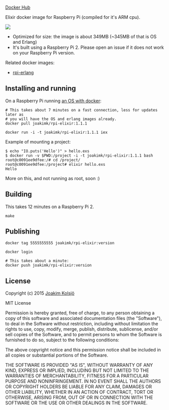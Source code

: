 [Docker Hub](https://hub.docker.com/r/joakimk/rpi-elixir/)

Elixir docker image for Raspberry Pi (compiled for it's ARM cpu).

![](https://s3-eu-west-1.amazonaws.com/uploads-eu.hipchat.com/10794/29896/UqWChcQoYl7vADa/Screen%20Shot%202015-11-04%20at%2018.47.27.png)

* Optimized for size: the image is about 349MB (~345MB of that is OS and Erlang)
* It's built using a Raspberry Pi 2. Please open an issue if it does not work on your Raspberry Pi version.

Related docker images:

* [rpi-erlang](https://github.com/joakimk/rpi-erlang)

## Installing and running

On a Raspberry Pi running [an OS with docker](http://blog.hypriot.com/downloads/):

    # This takes about 7 minutes on a fast connection, less for updates later as
    # you will have the OS and erlang images already.
    docker pull joakimk/rpi-elixir:1.1.1

    docker run -i -t joakimk/rpi-elixir:1.1.1 iex
    
Example of mounting a project:

    $ echo "IO.puts('Hello')" > hello.exs
    $ docker run -v $PWD:/project -i -t joakimk/rpi-elixir:1.1.1 bash
    root@c0091ee9dfee:/# cd /project/
    root@c0091ee9dfee:/project# elixir hello.exs
    Hello
    
More on this, and not running as root, soon :)

## Building

This takes 12 minutes on a Raspberry Pi 2.

    make

## Publishing

    docker tag 5555555555 joakimk/rpi-elixir:version

    docker login

    # This takes about a minute:
    docker push joakimk/rpi-elixir:version

## License

Copyright (c) 2015 [Joakim Kolsjö](https://twitter.com/joakimk)

MIT License

Permission is hereby granted, free of charge, to any person obtaining
a copy of this software and associated documentation files (the
"Software"), to deal in the Software without restriction, including
without limitation the rights to use, copy, modify, merge, publish,
distribute, sublicense, and/or sell copies of the Software, and to
permit persons to whom the Software is furnished to do so, subject to
the following conditions:

The above copyright notice and this permission notice shall be
included in all copies or substantial portions of the Software.

THE SOFTWARE IS PROVIDED "AS IS", WITHOUT WARRANTY OF ANY KIND,
EXPRESS OR IMPLIED, INCLUDING BUT NOT LIMITED TO THE WARRANTIES OF
MERCHANTABILITY, FITNESS FOR A PARTICULAR PURPOSE AND
NONINFRINGEMENT. IN NO EVENT SHALL THE AUTHORS OR COPYRIGHT HOLDERS BE
LIABLE FOR ANY CLAIM, DAMAGES OR OTHER LIABILITY, WHETHER IN AN ACTION
OF CONTRACT, TORT OR OTHERWISE, ARISING FROM, OUT OF OR IN CONNECTION
WITH THE SOFTWARE OR THE USE OR OTHER DEALINGS IN THE SOFTWARE.
